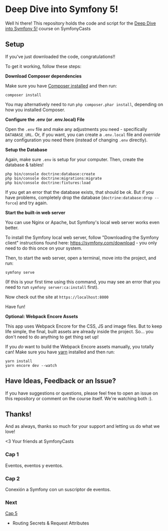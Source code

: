 # Deep Dive into Symfony 5!

Well hi there! This repository holds the code and script
for the [Deep Dive into Symfony 5!](https://symfonycasts.com/screencast/deep-dive) course on SymfonyCasts

## Setup

If you've just downloaded the code, congratulations!!

To get it working, follow these steps:

**Download Composer dependencies**

Make sure you have [Composer installed](https://getcomposer.org/download/)
and then run:

```
composer install
```

You may alternatively need to run `php composer.phar install`, depending
on how you installed Composer.

**Configure the .env (or .env.local) File**

Open the `.env` file and make any adjustments you need - specifically
`DATABASE_URL`. Or, if you want, you can create a `.env.local` file
and *override* any configuration you need there (instead of changing
`.env` directly).

**Setup the Database**

Again, make sure `.env` is setup for your computer. Then, create
the database & tables!

```
php bin/console doctrine:database:create
php bin/console doctrine:migrations:migrate
php bin/console doctrine:fixtures:load
```

If you get an error that the database exists, that should
be ok. But if you have problems, completely drop the
database (`doctrine:database:drop --force`) and try again.

**Start the built-in web server**

You can use Nginx or Apache, but Symfony's local web server
works even better.

To install the Symfony local web server, follow
"Downloading the Symfony client" instructions found
here: https://symfony.com/download - you only need to do this
once on your system.

Then, to start the web server, open a terminal, move into the
project, and run:

```
symfony serve
```

(If this is your first time using this command, you may see an
error that you need to run `symfony server:ca:install` first).

Now check out the site at `https://localhost:8000`

Have fun!

**Optional: Webpack Encore Assets**

This app uses Webpack Encore for the CSS, JS and image files. But
to keep life simple, the final, built assets are already inside the
project. So... you don't need to do anything to get thing set up!

If you *do* want to build the Webpack Encore assets manually, you
totally can! Make sure you have [yarn](https://yarnpkg.com/lang/en/)
installed and then run:

```
yarn install
yarn encore dev --watch
```

## Have Ideas, Feedback or an Issue?

If you have suggestions or questions, please feel free to
open an issue on this repository or comment on the course
itself. We're watching both :).

## Thanks!

And as always, thanks so much for your support and letting
us do what we love!

<3 Your friends at SymfonyCasts

### Cap 1
Eventos, eventos y eventos.

### Cap 2
Conexión a Symfony con un suscriptor de eventos.

### Next 
[Cap 5](https://symfonycasts.com/screencast/deep-dive/request-attributes#play)
* Routing Secrets & Request Attributes




